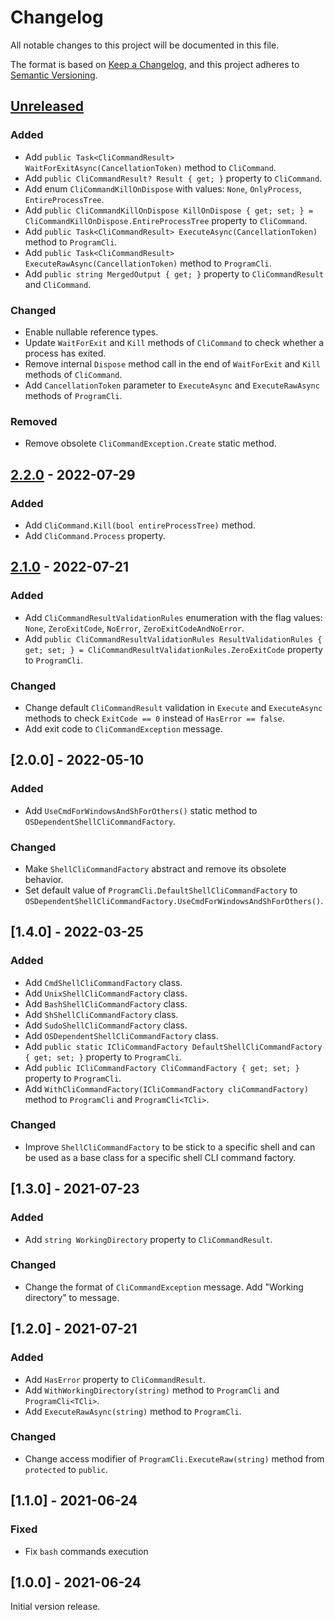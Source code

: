 # Changelog

All notable changes to this project will be documented in this file.

The format is based on [Keep a Changelog](https://keepachangelog.com/en/1.1.0/),
and this project adheres to [Semantic Versioning](https://semver.org/spec/v2.0.0.html).

## [Unreleased]

### Added

- Add `public Task<CliCommandResult> WaitForExitAsync(CancellationToken)` method to `CliCommand`.
- Add `public CliCommandResult? Result { get; }` property to `CliCommand`.
- Add enum `CliCommandKillOnDispose` with values: `None`, `OnlyProcess`, `EntireProcessTree`.
- Add `public CliCommandKillOnDispose KillOnDispose { get; set; } = CliCommandKillOnDispose.EntireProcessTree` property to `CliCommand`.
- Add `public Task<CliCommandResult> ExecuteAsync(CancellationToken)` method to `ProgramCli`.
- Add `public Task<CliCommandResult> ExecuteRawAsync(CancellationToken)` method to `ProgramCli`.
- Add `public string MergedOutput { get; }` property to `CliCommandResult` and `CliCommand`.

### Changed

- Enable nullable reference types.
- Update `WaitForExit` and `Kill` methods of `CliCommand` to check whether a process has exited.
- Remove internal `Dispose` method call in the end of `WaitForExit` and `Kill` methods of `CliCommand`.
- Add `CancellationToken` parameter to `ExecuteAsync` and `ExecuteRawAsync` methods of `ProgramCli`.

### Removed

- Remove obsolete `CliCommandException.Create` static method.

## [2.2.0] - 2022-07-29

### Added

- Add `CliCommand.Kill(bool entireProcessTree)` method.
- Add `CliCommand.Process` property.

## [2.1.0] - 2022-07-21

### Added

- Add `CliCommandResultValidationRules` enumeration with the flag values: `None`, `ZeroExitCode`, `NoError`, `ZeroExitCodeAndNoError`.
- Add `public CliCommandResultValidationRules ResultValidationRules { get; set; } = CliCommandResultValidationRules.ZeroExitCode` property to `ProgramCli`.

### Changed

- Change default `CliCommandResult` validation in `Execute` and `ExecuteAsync` methods to check `ExitCode == 0` instead of `HasError == false`.
- Add exit code to `CliCommandException` message.

## [2.0.0] - 2022-05-10

### Added

- Add `UseCmdForWindowsAndShForOthers()` static method to `OSDependentShellCliCommandFactory`.

### Changed

- Make `ShellCliCommandFactory` abstract and remove its obsolete behavior.
- Set default value of `ProgramCli.DefaultShellCliCommandFactory` to `OSDependentShellCliCommandFactory.UseCmdForWindowsAndShForOthers()`.

## [1.4.0] - 2022-03-25

### Added

- Add `CmdShellCliCommandFactory` class.
- Add `UnixShellCliCommandFactory` class.
- Add `BashShellCliCommandFactory` class.
- Add `ShShellCliCommandFactory` class.
- Add `SudoShellCliCommandFactory` class.
- Add `OSDependentShellCliCommandFactory` class.
- Add `public static ICliCommandFactory DefaultShellCliCommandFactory { get; set; }`
  property to `ProgramCli`.
- Add `public ICliCommandFactory CliCommandFactory { get; set; }`
  property to `ProgramCli`.
- Add `WithCliCommandFactory(ICliCommandFactory cliCommandFactory)`
  method to `ProgramCli` and `ProgramCli<TCli>`.

### Changed

- Improve `ShellCliCommandFactory` to be stick to a specific shell
  and can be used as a base class for a specific shell CLI command factory.

## [1.3.0] - 2021-07-23

### Added

- Add `string WorkingDirectory` property to `CliCommandResult`.

### Changed

- Change the format of `CliCommandException` message.
  Add "Working directory" to message.

## [1.2.0] - 2021-07-21

### Added

- Add `HasError` property to `CliCommandResult`.
- Add `WithWorkingDirectory(string)` method to `ProgramCli` and `ProgramCli<TCli>`.
- Add `ExecuteRawAsync(string)` method to `ProgramCli`.

### Changed

- Change access modifier of `ProgramCli.ExecuteRaw(string)` method from `protected` to `public`.

## [1.1.0] - 2021-06-24

### Fixed

- Fix `bash` commands execution

## [1.0.0] - 2021-06-24

Initial version release.

[Unreleased]: https://github.com/atata-framework/atata-cli/compare/v2.2.0...HEAD
[2.2.0]: https://github.com/atata-framework/atata-cli/compare/v2.1.0...v2.2.0
[2.1.0]: https://github.com/atata-framework/atata-cli/compare/v2.0.0...v2.1.0

